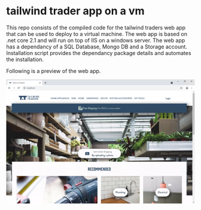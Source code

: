 # tailwind trader app on a vm

This repo consists of the compiled code for the tailwind traders web app that can be used to deploy to a virtual machine. The web app is based on .net core 2.1 and will run on top of IIS on a windows server. The web app has a dependancy of a SQL Database, Mongo DB and a Storage account. Installation script provides the dependancy package details and automates the installation. 

Following is a preview of the web app. 

![preview](images/preview.png)